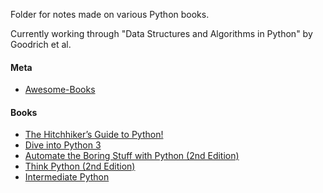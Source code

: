 Folder for notes made on various Python books.

Currently working through "Data Structures and Algorithms in Python" by Goodrich et al.

#### Meta
- [Awesome-Books](https://github.com/Junnplus/awesome-python-books)

#### Books
- [The Hitchhiker’s Guide to Python!](http://docs.python-guide.org/en/latest/)
- [Dive into Python 3](http://histo.ucsf.edu/BMS270/diveintopython3-r802.pdf)
- [Automate the Boring Stuff with Python (2nd Edition)](http://automatetheboringstuff.com/2e/)
- [Think Python (2nd Edition)](http://greenteapress.com/thinkpython2/thinkpython2.pdf)
- [Intermediate Python](http://book.pythontips.com/en/latest/)